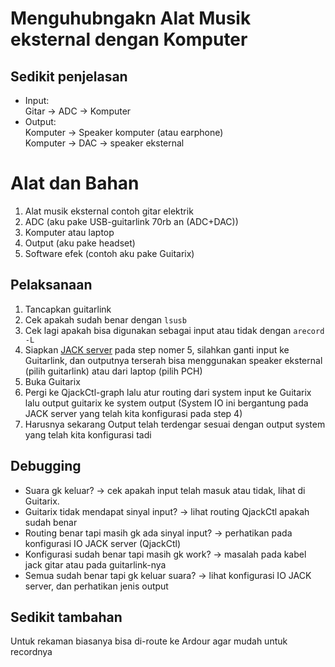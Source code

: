 # Menguhubngakn Alat Musik eksternal dengan Komputer

## Sedikit penjelasan

- Input:  
  Gitar -> ADC -> Komputer
- Output:  
  Komputer -> Speaker komputer (atau earphone)  
  Komputer -> DAC -> speaker eksternal

# Alat dan Bahan

1. Alat musik eksternal contoh gitar elektrik
2. ADC (aku pake USB-guitarlink 70rb an (ADC+DAC))
3. Komputer atau laptop
4. Output (aku pake headset)
5. Software efek (contoh aku pake Guitarix)

## Pelaksanaan

1. Tancapkan guitarlink
2. Cek apakah sudah benar dengan `lsusb`
3. Cek lagi apakah bisa digunakan sebagai input atau tidak dengan `arecord -L`
4. Siapkan [JACK server](QjackCtl1.md) pada step nomer 5, silahkan ganti input ke Guitarlink, dan outputnya terserah bisa menggunakan speaker eksternal (pilih guitarlink) atau dari laptop (pilih PCH)
5. Buka Guitarix
6. Pergi ke QjackCtl-graph lalu atur routing dari system input ke Guitarix lalu output guitarix ke system output (System IO ini bergantung pada JACK server yang telah kita konfigurasi pada step 4)
7. Harusnya sekarang Output telah terdengar sesuai dengan output system yang telah kita konfigurasi tadi

## Debugging

- Suara gk keluar? -> cek apakah input telah masuk atau tidak, lihat di Guitarix.
- Guitarix tidak mendapat sinyal input? -> lihat routing QjackCtl apakah sudah benar
- Routing benar tapi masih gk ada sinyal input? -> perhatikan pada konfigurasi IO JACK server (QjackCtl)
- Konfigurasi sudah benar tapi masih gk work? -> masalah pada kabel jack gitar atau pada guitarlink-nya
- Semua sudah benar tapi gk keluar suara? -> lihat konfigurasi IO JACK server, dan perhatikan jenis output

## Sedikit tambahan

Untuk rekaman biasanya bisa di-route ke Ardour agar mudah untuk recordnya
